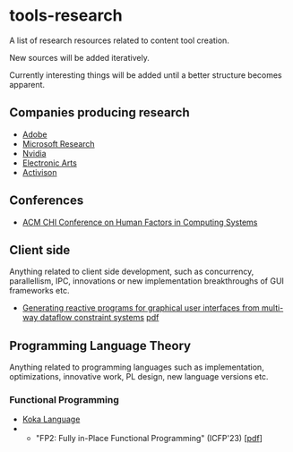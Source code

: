 # tools-research
A list of research resources related to content tool creation.

New sources will be added iteratively.

Currently interesting things will be added until a better structure becomes apparent.

## Companies producing research
* [Adobe](https://research.adobe.com/research/)
* [Microsoft Research](https://www.microsoft.com/en-us/research)
* [Nvidia](https://www.nvidia.com/en-us/research/)
* [Electronic Arts](https://www.ea.com/technology/research)
* [Activison](https://research.activision.com/)

## Conferences

* [ACM CHI Conference on Human Factors in Computing Systems](https://chi2023.acm.org/)

## Client side
Anything related to client side development, such as concurrency, parallellism, IPC, innovations or new implementation breakthroughs of GUI frameworks etc.

* [Generating reactive programs for graphical user interfaces from multi-way dataflow constraint systems](https://dl.acm.org/doi/abs/10.1145/2814204.2814207) [pdf](https://www.researchgate.net/profile/Sean-Parent-2/publication/304551227_Generating_reactive_programs_for_graphical_user_interfaces_from_multi-way_dataflow_constraint_systems/links/62e1bd309d410c5ff36963b2/Generating-reactive-programs-for-graphical-user-interfaces-from-multi-way-dataflow-constraint-systems.pdf)

## Programming Language Theory
Anything related to programming languages such as implementation, optimizations, innovative work, PL design, new language versions etc.

### Functional Programming
* [Koka Language](https://koka-lang.github.io/koka/doc/index.html)
* * "FP2: Fully in-Place Functional Programming" (ICFP'23) [[pdf](https://www.microsoft.com/en-us/research/uploads/prod/2023/05/fbip.pdf)]